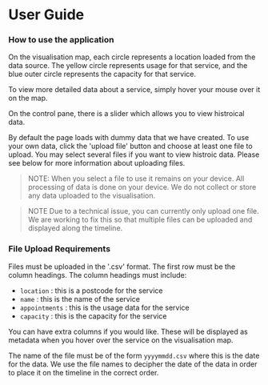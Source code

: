 # User Guide

### How to use the application

On the visualisation map, each circle represents a location loaded from the data source. The yellow circle represents usage for that service, and the blue outer circle represents the capacity for that service.

To view more detailed data about a service, simply hover your mouse over it on the map.

On the control pane, there is a slider which allows you to view histroical data.

By default the page loads with dummy data that we have created. To use your own data, click the 'upload file' button and choose at least one file to upload. You may select several files if you want to view histroic data. Please see below for more information about uploading files.

> NOTE: When you select a file to use it remains on your device. All processing of data is done on your device. We do not collect or store any data uploaded to the visualisation.

> NOTE Due to a technical issue, you can currently only upload one file. We are working to fix this so that multiple files can be uploaded and displayed along the timeline.

### File Upload Requirements

Files must be uploaded in the '.csv' format. The first row must be the column headings. The column headings must include:

- `location` : this is a postcode for the service
- `name` : this is the name of the service
- `appointments` : this is the usage data for the service
- `capacity` : this is the capacity for the service

You can have extra columns if you would like. These will be displayed as metadata when you hover over the service on the visualisation map.

The name of the file must be of the form `yyyymmdd.csv` where this is the date for the data. We use the file names to decipher the date of the data in order to place it on the timeline in the correct order.
